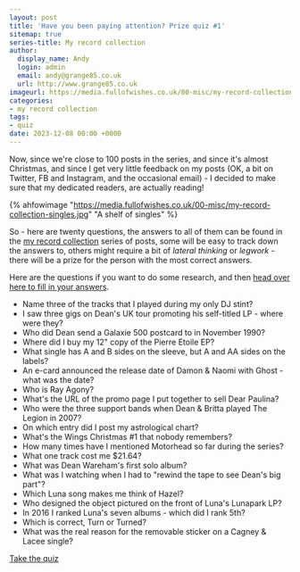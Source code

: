 ```yaml
---
layout: post
title: 'Have you been paying attention? Prize quiz #1'
sitemap: true
series-title: My record collection
author:
  display_name: Andy
  login: admin
  email: andy@grange85.co.uk
  url: http://www.grange85.co.uk
imageurl: https://media.fullofwishes.co.uk/00-misc/my-record-collection-singles.jpg
categories:
- my record collection
tags:
- quiz
date: 2023-12-08 00:00 +0000
---
```

Now, since we're close to 100 posts in the series, and since it's almost Christmas, and since I get very little feedback on my posts (OK, a bit on Twitter, FB and Instagram, and the occasional email) - I decided to make sure that my dedicated readers, are actually reading!

{% ahfowimage "https://media.fullofwishes.co.uk/00-misc/my-record-collection-singles.jpg" "A shelf of singles" %}

So - here are twenty questions, the answers to all of them can be found in the [my record collection](/category/my-record-collection/) series of posts, some will be easy to track down the answers to, others might require a bit of _lateral thinking_ or _legwork_ - there will be a prize for the person with the most correct answers.

Here are the questions if you want to do some research, and then [head over here to fill in your answers](https://forms.gle/oU2JoyUa6vChDhaJ6).

<!--more-->

 - Name three of the tracks that I played during my only DJ stint?
 - I saw three gigs on Dean's UK tour promoting his self-titled LP - where were they?
 - Who did Dean send a Galaxie 500 postcard to in November 1990?
 - Where did I buy my 12" copy of the Pierre Etoile EP?
 - What single has A and B sides on the sleeve, but A and AA sides on the labels?
 - An e-card announced the release date of Damon & Naomi with Ghost - what was the date?
 - Who is Ray Agony?
 - What's the URL of the promo page I put together to sell Dear Paulina?
 - Who were the three support bands when Dean & Britta played The Legion in 2007?
 - On which entry did I post my astrological chart?
 - What's the Wings Christmas #1 that nobody remembers?
 - How many times have I mentioned Motorhead so far during the series?
 - What one track cost me $21.64?
 - What was Dean Wareham's first solo album?
 - What was I watching when I had to "rewind the tape to see Dean's big part"?
 - Which Luna song makes me think of Hazel?
 - Who designed the object pictured on the front of Luna's Lunapark LP?
 - In 2016 I ranked Luna's seven albums - which did I rank 5th?
 - Which is correct, Turn or Turned?
 - What was the real reason for the removable sticker on a Cagney & Lacee single?

<a class="btn btn-primary" href="https://forms.gle/oU2JoyUa6vChDhaJ6" role="button">Take the quiz</a>

